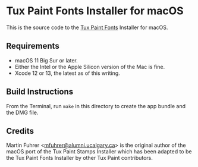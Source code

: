 # Tux Paint Fonts Installer for macOS

This is the source code to the [Tux Paint Fonts] Installer for macOS.


## Requirements

* macOS 11 Big Sur or later.
* Either the Intel or the Apple Silicon version of the Mac is fine.
* Xcode 12 or 13, the latest as of this writing.


## Build Instructions

From the Terminal, run `make` in this directory to create
the app bundle and the DMG file.


## Credits

Martin Fuhrer <<mfuhrer@alumni.ucalgary.ca>> is the original author of the macOS
port of the Tux Paint Stamps Installer which has been adapted to be the Tux
Paint Fonts Installer by other Tux Paint contributors.


[Tux Paint Fonts]: https://tuxpaint.org/download/fonts/
